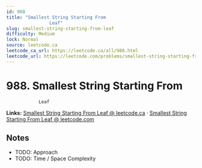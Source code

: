 ```yaml
--- 
id: 988
title: "Smallest String Starting From
                Leaf"
slug: smallest-string-starting-from-leaf
difficulty: Medium
lock: Normal
source: leetcode.ca
leetcode_ca_url: https://leetcode.ca/all/988.html
leetcode_url: https://leetcode.com/problems/smallest-string-starting-from-leaf/
---
```


# 988. Smallest String Starting From
                Leaf

**Links:** [Smallest String Starting From
                Leaf @ leetcode.ca](https://leetcode.ca/all/988.html) · [Smallest String Starting From
                Leaf @ leetcode.com](https://leetcode.com/problems/smallest-string-starting-from-leaf/)

## Notes
- TODO: Approach
- TODO: Time / Space Complexity
